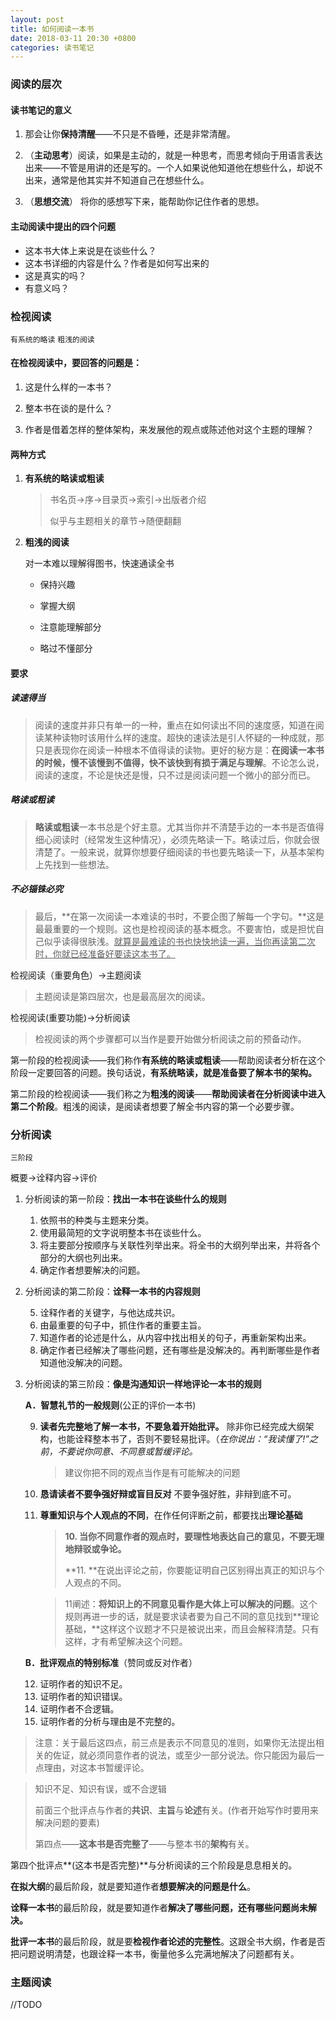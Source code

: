 ```yaml
---
layout: post
title: 如何阅读一本书
date: 2018-03-11 20:30 +0800
categories: 读书笔记
---
```


### 阅读的层次

#### 读书笔记的意义

1.  那会让你**保持清醒**——不只是不昏睡，还是非常清醒。

2.  （**主动思考**）阅读，如果是主动的，就是一种思考，而思考倾向于用语言表达出来——不管是用讲的还是写的。一个人如果说他知道他在想些什么，却说不出来，通常是他其实并不知道自己在想些什么。

3.  （**思想交流**） 将你的感想写下来，能帮助你记住作者的思想。


#### **主动阅读中提出的四个问题**

-   这本书大体上来说是在谈些什么？
-   这本书详细的内容是什么？作者是如何写出来的
-   这是真实的吗？
-   有意义吗？



### 检视阅读

`有系统的略读` `粗浅的阅读`

#### 在检视阅读中，要回答的问题是：

1. 这是什么样的一本书？

2. 整本书在谈的是什么？

3.  作者是借着怎样的整体架构，来发展他的观点或陈述他对这个主题的理解？

#### 两种方式

1.  **有系统的略读或粗读**

    >   书名页->序->目录页->索引->出版者介绍
    >
    >   似乎与主题相关的章节->随便翻翻

2.  **粗浅的阅读**

    对一本难以理解得图书，快速通读全书

    -   保持兴趣

    -   掌握大纲

    -   注意能理解部分

    -   略过不懂部分

#### 要求

##### 读速得当

>   阅读的速度并非只有单一的一种，重点在如何读出不同的速度感，知道在阅读某种读物时该用什么样的速度。超快的速读法是引人怀疑的一种成就，那只是表现你在阅读一种根本不值得读的读物。更好的秘方是：**在阅读一本书的时候，慢不该慢到不值得，快不该快到有损于满足与理解**。不论怎么说，阅读的速度，不论是快还是慢，只不过是阅读问题一个微小的部分而已。

#####  略读或粗读

>   **略读或粗读**一本书总是个好主意。尤其当你并不清楚手边的一本书是否值得细心阅读时（经常发生这种情况），必须先略读一下。略读过后，你就会很清楚了。一般来说，就算你想要仔细阅读的书也要先略读一下，从基本架构上先找到一些想法。

##### 不必锱铢必究

>   最后，**在第一次阅读一本难读的书时，不要企图了解每一个字句。**这是最最重要的一个规则。这也是检视阅读的基本概念。不要害怕，或是担忧自己似乎读得很肤浅。<u>就算是最难读的书也快快地读一遍，当你再读第二次时，你就已经准备好要读这本书了。</u>



 检视阅读（重要角色）->主题阅读

>   主题阅读是第四层次，也是最高层次的阅读。

检视阅读(重要功能)->分析阅读

>   检视阅读的两个步骤都可以当作是要开始做分析阅读之前的预备动作。

第一阶段的检视阅读——我们称作**有系统的略读或粗读**——帮助阅读者分析在这个阶段一定要回答的问题。换句话说，**有系统略读，就是准备要了解本书的架构。**

第二阶段的检视阅读——我们称之为**粗浅的阅读**——**帮助阅读者在分析阅读中进入第二个阶段**。粗浅的阅读，是阅读者想要了解全书内容的第一个必要步骤。





### 分析阅读

`三阶段`

概要->诠释内容->评价

1.  分析阅读的第一阶段：**找出一本书在谈些什么的规则**

    1.  依照书的种类与主题来分类。
    2.  使用最简短的文字说明整本书在谈些什么。
    3.  将主要部分按顺序与关联性列举出来。将全书的大纲列举出来，并将各个部分的大纲也列出来。
    4.  确定作者想要解决的问题。

2.  分析阅读的第二阶段：**诠释一本书的内容规则**

    5.  诠释作者的关键字，与他达成共识。
    6.  由最重要的句子中，抓住作者的重要主旨。
    7.  知道作者的论述是什么，从内容中找出相关的句子，再重新架构出来。
    8.  确定作者已经解决了哪些问题，还有哪些是没解决的。再判断哪些是作者知道他没解决的问题。

3.  分析阅读的第三阶段：**像是沟通知识一样地评论一本书的规则**

    **A．智慧礼节的一般规则**(公正的评价一本书)

    9.  **读者先完整地了解一本书，不要急着开始批评。**  除非你已经完成大纲架构，也能诠释整本书了，否则不要轻易批评。（*在你说出：“我读懂了!”之前，不要说你同意、不同意或暂缓评论。*

        >   建议你把不同的观点当作是有可能解决的问题

    10.  **恳请读者不要争强好辩或盲目反对** 不要争强好胜，非辩到底不可。

    11.  **尊重知识与个人观点的不同**，在作任何评断之前，都要找出**理论基础**

         >   **10. 当你不同意作者的观点时，要理性地表达自己的意见，不要无理地辩驳或争论。**
         >
         >   **11. **在说出评论之前，你要能证明自己区别得出真正的知识与个人观点的不同。

         >   11阐述：**将知识上的不同意见看作是大体上可以解决的问题**。这个规则再进一步的话，就是要求读者要为自己不同的意见找到**理论基础，**这样这个议题才不只是被说出来，而且会解释清楚。只有这样，才有希望解决这个问题。

     **B．批评观点的特别标准**（赞同或反对作者）

    12.  证明作者的知识不足。
    13.  证明作者的知识错误。
    14.  证明作者不合逻辑。
    15.  证明作者的分析与理由是不完整的。

>   注意：关于最后这四点，前三点是表示不同意见的准则，如果你无法提出相关的佐证，就必须同意作者的说法，或至少一部分说法。你只能因为最后一点理由，对这本书暂缓评论。

>   知识不足、知识有误，或不合逻辑
>
>   前面三个批评点与作者的**共识**、**主旨**与**论述**有关。(作者开始写作时要用来解决问题的要素)
>
>   第四点——**这本书是否完整了**——与整本书的**架构**有关。

第四个批评点**(这本书是否完整)**与分析阅读的三个阶段是息息相关的。

**在拟大纲**的最后阶段，就是要知道作者**想要解决的问题是什么**。

**诠释一本书**的最后阶段，就是要知道作者**解决了哪些问题，还有哪些问题尚未解决。**

**批评一本书**的最后阶段，就是要**检视作者论述的完整性**。这跟全书大纲，作者是否把问题说明清楚，也跟诠释一本书，衡量他多么完满地解决了问题都有关。

### 主题阅读

//TODO
